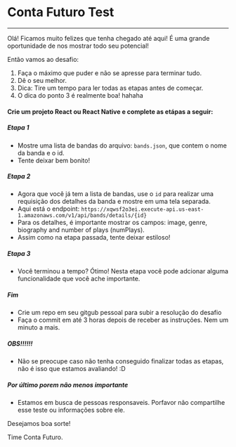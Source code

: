 # Conta Futuro Test
___

Olá! Ficamos muito felizes que tenha chegado até aqui! É uma grande oportunidade de nos mostrar todo seu potencial!

Então vamos ao desafio:
1. Faça o máximo que puder e não se apresse para terminar tudo.
2. Dê o seu melhor.
3. Dica: Tire um tempo para ler todas as etapas antes de começar.
4. O dica do ponto 3 é realmente boa! hahaha


#### Crie um projeto React ou React Native e complete as etápas a seguir:

##### Etapa 1
* Mostre uma lista de bandas do arquivo: `bands.json`, que contem o nome da banda e o id.
* Tente deixar bem bonito!

##### Etapa 2
* Agora que você já tem a lista de bandas, use o `id` para realizar uma requisição dos detalhes da banda e mostre em uma tela separada.
* Aqui está o endpoint: `https://xqwsf2o3ei.execute-api.us-east-1.amazonaws.com/v1/api/bands/details/{id}`
* Para os detalhes, é importante mostrar os campos: image, genre, biography and number of plays (numPlays).
* Assim como na etapa passada, tente deixar estiloso!

##### Etapa 3
* Você terminou a tempo? Ótimo! Nesta etapa você pode adcionar alguma funcionalidade que você ache importante.

##### Fim
* Crie um repo em seu gitgub pessoal para subir a resolução do desafio
* Faça o commit em até 3 horas depois de receber as instruções. Nem um minuto a mais. 


##### OBS!!!!!!
* Não se preocupe caso não tenha conseguido finalizar todas as etapas, não é isso que estamos avaliando! :D

##### Por último porem não menos importante
* Estamos em busca de pessoas responsaveis. Porfavor não compartilhe esse teste ou informações sobre ele. 

Desejamos boa sorte!

Time Conta Futuro.
